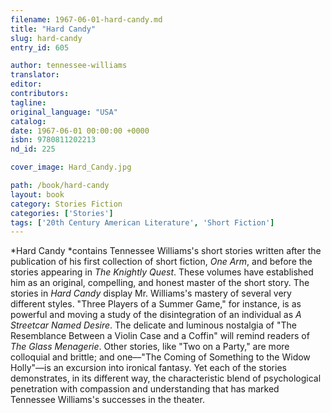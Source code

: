 ```yaml
---
filename: 1967-06-01-hard-candy.md
title: "Hard Candy"
slug: hard-candy
entry_id: 605

author: tennessee-williams
translator: 
editor: 
contributors: 
tagline: 
original_language: "USA"
catalog: 
date: 1967-06-01 00:00:00 +0000 
isbn: 9780811202213
nd_id: 225

cover_image: Hard_Candy.jpg

path: /book/hard-candy
layout: book
category: Stories Fiction
categories: ['Stories']
tags: ['20th Century American Literature', 'Short Fiction']
---
```

*Hard Candy *contains Tennessee Williams's short stories written after the publication of his first collection of short fiction, *One Arm*, and before the stories appearing in *The Knightly Quest*. These volumes have established him as an original, compelling, and honest master of the short story. The stories in *Hard Candy* display Mr. Williams's mastery of several very different styles. "Three Players of a Summer Game," for instance, is as powerful and moving a study of the disintegration of an individual as *A Streetcar Named Desire*. The delicate and luminous nostalgia of "The Resemblance Between a Violin Case and a Coffin" will remind readers of *The Glass Menagerie*. Other stories, like "Two on a Party," are more colloquial and brittle; and one––"The Coming of Something to the Widow Holly"––is an excursion into ironical fantasy. Yet each of the stories demonstrates, in its different way, the characteristic blend of psychological penetration with compassion and understanding that has marked Tennessee Williams's successes in the theater.





